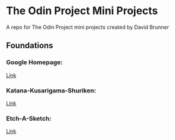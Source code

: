 # The Odin Project Mini Projects
A repo for The Odin Project mini projects created by David Brunner

## Foundations
### Google Homepage:
[Link](https://the-odin-project-google-homepage.netlify.app)

### Katana-Kusarigama-Shuriken:
[Link](https://the-odin-project-katana-kusarigama-shuriken.netlify.app/)

### Etch-A-Sketch:
[Link](https://the-odin-project-etch-a-sketch.netlify.app/)
